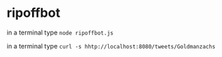 ripoffbot
=========

in a terminal type 
`node ripoffbot.js`

in a terminal type 
`curl -s hhtp://localhost:8080/tweets/Goldmanzachs`